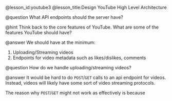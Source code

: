 @lesson_id:youtube3
@lesson_title:Design YouTube High Level Architecture

@question
What API endpoints should the server have?

@hint
Think back to the core features of YouTube. What are some of the features YouTube should have?

@answer
We should have at the minimum:
1. Uploading/Streaming videos
2. Endpoints for video metadata such as likes/dislikes, comments

@question
How do we handle uploading/streaming videos?

@answer
It would be hard to do `POST`/`GET` calls to an api endpoint for videos. Instead, videos will likely have some sort of video streaming protocols.

The reason why `POST`/`GET` might not work as effectively is because 